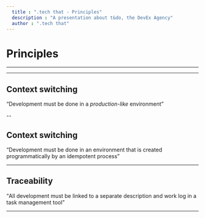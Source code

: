 ```yaml
---
  title : ".tech that - Principles"
  description : "A presentation about t&do, the DevEx Agency"
  author : ".tech that"
---
```


# Principles

---
---

## Context switching

<q>Development must be done in a _production-like_ environment</q>

--

## Context switching

<q>Development must be done in an environment that is created programmatically by an idempotent process</q>

---

## Traceability

<q>All development must be linked to a separate description and work log in a task management tool</q>

---


